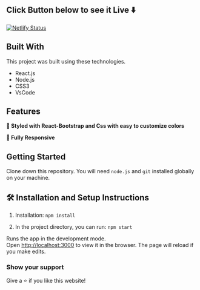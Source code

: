 ## Click Button below to see it Live ⬇️
[![Netlify Status](https://api.netlify.com/api/v1/badges/2a553f3c-8bf9-436e-8091-90dded91ea6d/deploy-status)](https://khalil-mf.netlify.app/)
## Built With

This project was built using these technologies.

- React.js
- Node.js
- CSS3
- VsCode

## Features

**🎨 Styled with React-Bootstrap and Css with easy to customize colors**

**📱 Fully Responsive**

## Getting Started

Clone down this repository. You will need `node.js` and `git` installed globally on your machine.

## 🛠 Installation and Setup Instructions

1. Installation: `npm install`

2. In the project directory, you can run: `npm start`

Runs the app in the development mode.\
Open [http://localhost:3000](http://localhost:3000) to view it in the browser.
The page will reload if you make edits.



### Show your support

Give a ⭐ if you like this website!
